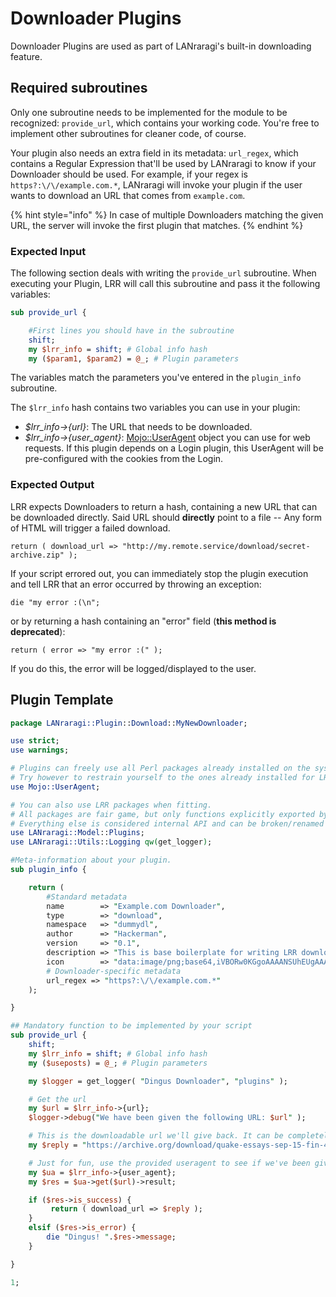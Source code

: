 # Downloader Plugins

Downloader Plugins are used as part of LANraragi's built-in downloading feature.

## Required subroutines

Only one subroutine needs to be implemented for the module to be recognized: `provide_url`, which contains your working code. You're free to implement other subroutines for cleaner code, of course.

Your plugin also needs an extra field in its metadata: `url_regex`, which contains a Regular Expression that'll be used by LANraragi to know if your Downloader should be used.
For example, if your regex is `https?:\/\/example.com.*`, LANraragi will invoke your plugin if the user wants to download an URL that comes from `example.com`.

{% hint style="info" %}
In case of multiple Downloaders matching the given URL, the server will invoke the first plugin that matches.
{% endhint %}

### Expected Input

The following section deals with writing the `provide_url` subroutine.
When executing your Plugin, LRR will call this subroutine and pass it the following variables:

```perl
sub provide_url {

    #First lines you should have in the subroutine
    shift;
    my $lrr_info = shift; # Global info hash
    my ($param1, $param2) = @_; # Plugin parameters
```

The variables match the parameters you've entered in the `plugin_info` subroutine.

The `$lrr_info` hash contains two variables you can use in your plugin:

* _$lrr\_info->{url}_: The URL that needs to be downloaded.
* _$lrr\_info->{user\_agent}_: [Mojo::UserAgent](https://mojolicious.org/perldoc/Mojo/UserAgent) object you can use for web requests. If this plugin depends on a Login plugin, this UserAgent will be pre-configured with the cookies from the Login.

### Expected Output

LRR expects Downloaders to return a hash, containing a new URL that can be downloaded directly.
Said URL should **directly** point to a file -- Any form of HTML will trigger a failed download.

`return ( download_url => "http://my.remote.service/download/secret-archive.zip" );`

If your script errored out, you can immediately stop the plugin execution and tell LRR that an error occurred by throwing an exception:

`die "my error :(\n";`

or by returning a hash containing an "error" field (**this method is deprecated**):

`return ( error => "my error :(" );`

If you do this, the error will be logged/displayed to the user.

## Plugin Template

```perl
package LANraragi::Plugin::Download::MyNewDownloader;

use strict;
use warnings;

# Plugins can freely use all Perl packages already installed on the system
# Try however to restrain yourself to the ones already installed for LRR (see tools/cpanfile) to avoid extra installations by the end-user.
use Mojo::UserAgent;

# You can also use LRR packages when fitting.
# All packages are fair game, but only functions explicitly exported by the Utils packages are supported between versions.
# Everything else is considered internal API and can be broken/renamed between versions.
use LANraragi::Model::Plugins;
use LANraragi::Utils::Logging qw(get_logger);

#Meta-information about your plugin.
sub plugin_info {

    return (
        #Standard metadata
        name        => "Example.com Downloader",
        type        => "download",
        namespace   => "dummydl",
        author      => "Hackerman",
        version     => "0.1",
        description => "This is base boilerplate for writing LRR downloaders. Returns a static URL if you try to download a URL from http://example.com.",
        icon        => "data:image/png;base64,iVBORw0KGgoAAAANSUhEUgAAABQAAAAUCAIAAAAC64paAAAAAXNSR0IArs4c6QAAAARnQU1BAACxjwv8YQUAAAAJcEhZcwAADsMAAA7DAcdvqGQAAABZSURBVDhPzY5JCgAhDATzSl+e/2irOUjQSFzQog5hhqIl3uBEHPxIXK7oFXwVE+Hj5IYX4lYVtN6MUW4tGw5jNdjdt5bLkwX1q2rFU0/EIJ9OUEm8xquYOQFEhr9vvu2U8gAAAABJRU5ErkJggg==",
        # Downloader-specific metadata
        url_regex => "https?:\/\/example.com.*"
    );

}

## Mandatory function to be implemented by your script
sub provide_url {
    shift;
    my $lrr_info = shift; # Global info hash
    my ($useposts) = @_; # Plugin parameters

    my $logger = get_logger( "Dingus Downloader", "plugins" );

    # Get the url
    my $url = $lrr_info->{url};
    $logger->debug("We have been given the following URL: $url" );

    # This is the downloadable url we'll give back. It can be completely different from the base domain provided.
    my $reply = "https://archive.org/download/quake-essays-sep-15-fin-4-graco-l-cl/QUAKE_essays_SEP15_FIN4_GRACoL_CL.pdf";

    # Just for fun, use the provided useragent to see if we've been given a real URL
    my $ua = $lrr_info->{user_agent};
    my $res = $ua->get($url)->result;

    if ($res->is_success) {
         return ( download_url => $reply );
    }
    elsif ($res->is_error) {
        die "Dingus! ".$res->message;
    }

}

1;
```

